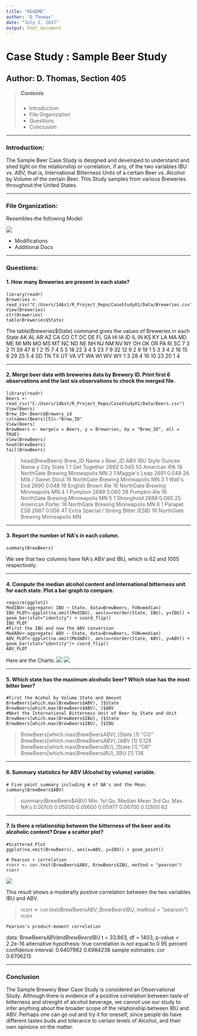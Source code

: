 ```yaml
---
title: "README"
author: "D Thomas"
date: "July 2, 2017"
output: html_document
---
```

# Case Study : Sample Beer Study

## Author: D. Thomas, Section 405
> ##### Contents
> * Introduction
> * File Organization
> * Questions
> * Conclusion
***
### Introduction:

The Sample Beer Case Study is designed and developed to understand and shed light on the relationship or correlation, if any, of the two variables IBU vs. ABV, that is, International Bitterness Units of a certain Beer vs. Alcohol by Volume of the certain Beer. This Study samples from various Breweries throughout the United States. 

***

### File Organization:

Resembles the following Model:

![](https://github.com/WindDAnalytics/CaseStudy01/blob/master/Analysis/Img/FileOrganization.png)


* Modifications
* Additional Docs

***
### Questions:

#### 1. How many Breweries are  present in each state?

```{r echo=FALSE}
library(readr)
Breweries <- read_csv("C:/Users/146st/R_Project_Repo/CaseStudy01/Data/Breweries.csv")
View(Breweries)
str(Breweries)
table(Breweries$State)  

```
The table(Breweries$State) command gives the values of Breweries in each State
AK AL AR AZ CA CO CT DC DE FL GA HI IA ID IL IN KS KY LA MA MD ME MI MN MO MS MT NC ND NE NH NJ NM NV NY OH OK OR PA RI SC 
 7  3  2 11 39 47  8  1  2 15  7  4  5  5 18 22  3  4  5 23  7  9 32 12  9  2  9 19  1  5  3  3  4  2 16 15  6 29 25  5  4 
SD TN TX UT VA VT WA WI WV WY 
 1  3 28  4 16 10 23 20  1  4 

***

#### 2. Merge beer data with breweries data by Brewery ID. Print first 6 observations and the last six observations to check the merged file.

```{r echo=FALSE}
library(readr)
Beers <- read_csv("C:/Users/146st/R_Project_Repo/CaseStudy01/Data/Beers.csv")
View(Beers)
Brew_ID<-Beers$Brewery_id
colnames(Beers)[5]<-"Brew_ID"
View(Beers)
BrewBeers <- merge(x = Beers, y = Breweries, by = "Brew_ID", all = TRUE)
View(BrewBeers)
head(BrewBeers)
tail(BrewBeers)
```
> head(BrewBeers)
  Brew_ID        Name.x Beer_ID   ABV IBU                               Style Ounces            Name.y        City State
1       1  Get Together    2692 0.045  50                        American IPA     16 NorthGate Brewing Minneapolis    MN
2       1 Maggie's Leap    2691 0.049  26                  Milk / Sweet Stout     16 NorthGate Brewing Minneapolis    MN
3       1    Wall's End    2690 0.048  19                   English Brown Ale     16 NorthGate Brewing Minneapolis    MN
4       1       Pumpion    2689 0.060  38                         Pumpkin Ale     16 NorthGate Brewing Minneapolis    MN
5       1    Stronghold    2688 0.060  25                     American Porter     16 NorthGate Brewing Minneapolis    MN
6       1   Parapet ESB    2687 0.056  47 Extra Special / Strong Bitter (ESB)     16 NorthGate Brewing Minneapolis    MN



***

#### 3. Report the number of NA's in each column.

```{r echo=FALSE}
summary(BrewBeers)
```
We see that two columns have NA's ABV and IBU, which is 62 and 1005 respectively.

***

#### 4. Compute the median alcohol content and international bitterness unit for each state. Plot a bar graph to compare.

```{r echo=FALSE}
require(ggplot2)
MedIBU<-aggregate( IBU ~ State, data=BrewBeers, FUN=median)
IBU_PLOT<-ggplot(na.omit(MedIBU), aes(x=reorder(State, IBU), y=IBU)) + geom_bar(stat="identity") + coord_flip()
IBU_PLOT
#First the IBU and now the ABV conversion
MedABV<-aggregate( ABV ~ State, data=BrewBeers, FUN=median)
ABV_PLOT<-ggplot(na.omit(MedABV), aes(x=reorder(State, ABV), y=ABV)) + geom_bar(stat="identity")+ coord_flip()
ABV_PLOT
```
Here are the Charts:
![](https://github.com/WindDAnalytics/CaseStudy01/blob/master/Analysis/Img/abvplot.png)
![](https://github.com/WindDAnalytics/CaseStudy01/blob/master/Analysis/Img/abvplot.png)
<insert><insert>

***

#### 5. Which state has the maximum alcoholic beer? Which stae has the most bitter beer?

```{r echo=FALSE}
#First the Acohol by Volume State and Amount
BrewBeers[which.max(BrewBeers$ABV), ]$State
BrewBeers[which.max(BrewBeers$ABV), ]$ABV
#Next the International Bitterness Unit of Beer by State and Unit
BrewBeers[which.max(BrewBeers$IBU), ]$State
BrewBeers[which.max(BrewBeers$IBU), ]$IBU
```
> BrewBeers[which.max(BrewBeers$ABV), ]$State
[1] "CO"
> BrewBeers[which.max(BrewBeers$ABV), ]$ABV
[1] 0.128
> BrewBeers[which.max(BrewBeers$IBU), ]$State
[1] "OR"
> BrewBeers[which.max(BrewBeers$IBU), ]$IBU
[1] 138

***

#### 6. Summary statistics for ABV (Alcohol by volume) variable.
```{r echo=FALSE}
# Five point summary including # of NA's and the Mean.
summary(BrewBeers$ABV)
```
> summary(BrewBeers$ABV)
   Min. 1st Qu.  Median    Mean 3rd Qu.    Max.    NA's 
0.00100 0.05000 0.05600 0.05977 0.06700 0.12800      62 

***

#### 7. Is there a relationship between the bitterness of the beer and its alcoholic content? Draw a scatter plot?
```{r echo=FALSE}
#Scattered Plot
ggplot(na.omit(BrewBeers), aes(x=ABV, y=IBU)) + geom_point()

# Pearson r correlation 
rcorr <- cor.test(BrewBeers$ABV, BrewBeers$IBU, method = "pearson")
rcorr
```
![](https://github.com/WindDAnalytics/CaseStudy01/blob/master/Analysis/Img/scatterplotabv.ibu.png)

This result shows a moderatly postive correlation between the two variables IBU and ABV.

> rcorr <- cor.test(BrewBeers$ABV, BrewBeers$IBU, method = "pearson")
> rcorr

	Pearson's product-moment correlation

data:  BrewBeers$ABV and BrewBeers$IBU
t = 33.863, df = 1403, p-value < 2.2e-16
alternative hypothesis: true correlation is not equal to 0
95 percent confidence interval:
 0.6407982 0.6984238
sample estimates:
      cor 
0.6706215 

***

### Conclusion

The Sample Brewery Beer Case Study is considered an Observational Study. Although there is evidence of a positive correlation between taste of bitterness and strenght of alcohol beverage, we cannot use our study to infer anything about the broader scope of the relationship between IBU and ABV. Perhaps one can go out and try it for oneself, since people do have different tastes buds and tolerance to certain levels of Alcohol, and their own opinions on the matter.  
